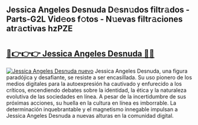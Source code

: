 ## Jessica Angeles Desnuda D𝚎sn𝚞dos filtr𝚊dos - Parts-G2L Vid𝚎os f𝚘tos - N𝚞evas filtr𝚊ciones atr𝚊ctivas hzPZE

# <h2><a href="http://mbboqgh.tromn.icu/?c=Jessica+Angeles+Desnuda">🔗👉👉👉 Jessica Angeles Desnuda 🔗🔗</a></h2>

[![Jessica Angeles Desnuda nuevo](https://i.imgur.com/pEAQMta.gif)](http://mbboqgh.tromn.icu/?c=Jessica+Angeles+Desnuda)
Jessica Angeles Desnuda, una figura paradójica y desafiante, se resiste a ser encasillada. Su uso pionero de los medios digitales para la autoexpresión ha cautivado y enfurecido a los críticos, encendiendo debates sobre la identidad, la ética y la naturaleza evolutiva de las sociedades en línea. A pesar de la incertidumbre de sus próximas acciones, su huella en la cultura en línea es imborrable. La determinación inquebrantable y el magnetismo innegable impulsan a Jessica Angeles Desnuda a nuevas alturas en la comunidad digital.
